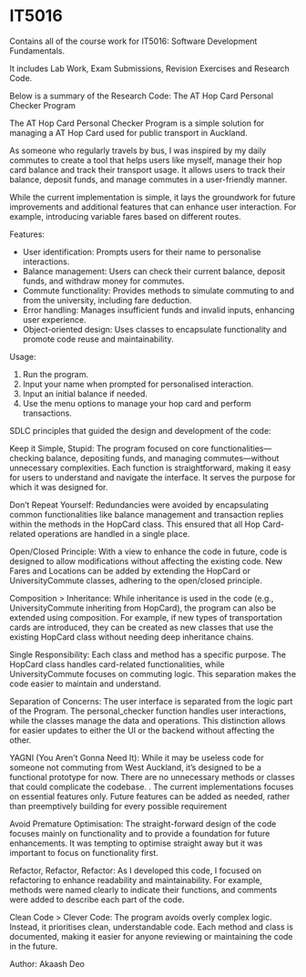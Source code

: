 # IT5016
Contains all of the course work for IT5016: Software Development Fundamentals. 

It includes Lab Work, Exam Submissions, Revision Exercises and Research Code.

Below is a summary of the Research Code: The AT Hop Card Personal Checker Program 

The AT Hop Card Personal Checker Program is a simple solution for managing a AT Hop Card used for public transport in Auckland. 

As someone who regularly travels by bus, I was inspired by my daily commutes to create a tool that helps users like myself, manage their hop card balance and track their transport usage. It allows users to track their balance, deposit funds, and manage commutes in a user-friendly manner. 

While the current implementation is simple, it lays the groundwork for future improvements and additional features that can enhance user interaction. For example, introducing variable fares based on different routes.

Features:
- User identification: Prompts users for their name to personalise interactions.
- Balance management: Users can check their current balance, deposit funds, and withdraw money for commutes.
- Commute functionality: Provides methods to simulate commuting to and from the university, including fare deduction.
- Error handling: Manages insufficient funds and invalid inputs, enhancing user experience.
- Object-oriented design: Uses classes to encapsulate functionality and promote code reuse and maintainability.

Usage: 
1. Run the program. 
2. Input your name when prompted for personalised interaction. 
3. Input an initial balance if needed. 
4. Use the menu options to manage your hop card and perform transactions.

SDLC principles that guided the design and development of the code:

Keep it Simple, Stupid: The program focused on core functionalities—checking balance, depositing funds, and managing commutes—without unnecessary complexities. Each function is straightforward, making it easy for users to understand and navigate the interface. It serves the purpose for which it was designed for.

Don’t Repeat Yourself: Redundancies were avoided by encapsulating common functionalities like balance management and transaction replies within the methods in the HopCard class. This ensured that all Hop Card-related operations are handled in a single place.

Open/Closed Principle: With a view to enhance the code in future, code is designed to allow modifications without affecting the existing code. New Fares and Locations can be added by extending the HopCard or UniversityCommute classes, adhering to the open/closed principle.

Composition > Inheritance: While inheritance is used in the code (e.g., UniversityCommute inheriting from HopCard), the program can also be extended using composition. For example, if new types of transportation cards are introduced, they can be created as new classes that use the existing HopCard class without needing deep inheritance chains.

Single Responsibility: Each class and method has a specific purpose. The HopCard class handles card-related functionalities, while UniversityCommute focuses on commuting logic. This separation makes the code easier to maintain and understand.

Separation of Concerns: The user interface is separated from the logic part of the Program. The personal_checker function handles user interactions, while the classes manage the data and operations. This distinction allows for easier updates to either the UI or the backend without affecting the other.

YAGNI (You Aren’t Gonna Need It): While it may be useless code for someone not commuting from West Auckland, it’s designed to be a functional prototype for now. There are no unnecessary methods or classes that could complicate the codebase. . The current implementations focuses on essential features only. Future features can be added as needed, rather than preemptively building for every possible requirement

Avoid Premature Optimisation: The straight-forward design of the code focuses mainly on functionality and to provide a foundation for future enhancements. It was tempting to optimise straight away but it was important to focus on functionality first.

Refactor, Refactor, Refactor:  As I developed this code, I focused on refactoring to enhance readability and maintainability. For example, methods were named clearly to indicate their functions, and comments were added to describe each part of the code.

Clean Code > Clever Code: The program avoids overly complex logic.  Instead, it prioritises clean, understandable code. Each method and class is documented, making it easier for anyone reviewing or maintaining the code in the future.

Author: Akaash Deo
